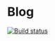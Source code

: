 # Blog
[![Build status](https://ci.appveyor.com/api/projects/status/7pxv5a68jf4f92xm?svg=true)](https://ci.appveyor.com/project/soolx/blog-source)
